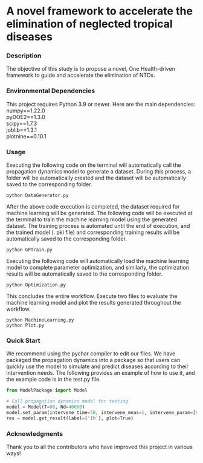 # A novel framework to accelerate the elimination of neglected tropical diseases

### Description
The objective of this study is to propose a novel, One Health-driven framework to guide and accelerate the elimination of NTDs.

### Environmental Dependencies
This project requires Python 3.9 or newer. Here are the main dependencies:
numpy==1.22.0  
pyDOE2==1.3.0  
scipy==1.7.3  
joblib==1.3.1  
plotnine==0.10.1

### Usage
Executing the following code on the terminal will automatically call the propagation dynamics model to generate a dataset. During this process, a folder will be automatically created and the dataset will be automatically saved to the corresponding folder.  
```
python DataGenerator.py
 ```
After the above code execution is completed, the dataset required for machine learning will be generated. The following code will be executed at the terminal to train the machine learning model using the generated dataset. The training process is automated until the end of execution, and the trained model (. pkl file) and corresponding training results will be automatically saved to the corresponding folder. 
```
python GPTrain.py
```
Executing the following code will automatically load the machine learning model to complete parameter optimization, and similarly, the optimization results will be automatically saved to the corresponding folder.
```
python Optimization.py
```
This concludes the entire workflow. Execute two files to evaluate the machine learning model and plot the results generated throughout the workflow.
```
python MachineLearning.py
python Plot.py
```
### Quick Start
We recommend using the pychar compiler to edit our files. We have packaged the propagation dynamics into a package so that users can quickly use the model to simulate and predict diseases according to their intervention needs. The following provides an example of how to use it, and the example code is in the test.py file.
```python
from ModelPackage import Model

# Call propagation dynamics model for testing
model = Model(T=80, Nd=40000)
model.set_param(intervene_time=50, intervene_meas=1, intervene_param=[0.6])
res = model.get_result(label=['Ih'], plot=True)
```
### Acknowledgments
Thank you to all the contributors who have improved this project in various ways!
